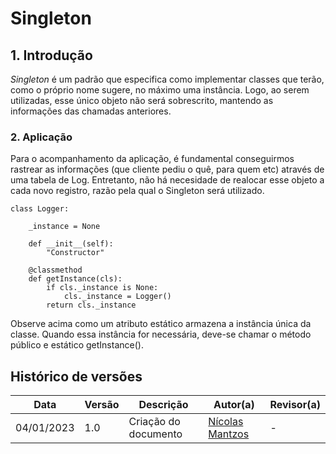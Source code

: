 # Singleton

## 1. Introdução
*Singleton* é um padrão que especifica como implementar classes que terão, como o próprio nome sugere, no máximo uma instância. Logo, ao serem utilizadas, esse único objeto não 
será sobrescrito, mantendo as informações das chamadas anteriores.

### 2. Aplicação

Para o acompanhamento da aplicação, é fundamental conseguirmos rastrear as informações (que cliente pediu o quê, para quem etc) através de uma tabela de Log. Entretanto, não há necesidade
de realocar esse objeto a cada novo registro, razão pela qual o Singleton será utilizado.

````
class Logger:

    _instance = None

    def __init__(self):
        "Constructor"

    @classmethod
    def getInstance(cls):
        if cls._instance is None:
            cls._instance = Logger()
        return cls._instance
````
Observe acima como um atributo estático armazena a instância única da classe. Quando essa instância for necessária, deve-se chamar o método público e estático getInstance().
## Histórico de versões
| Data       | Versão |      Descrição       | Autor(a)                                      | Revisor(a) |
|------------| ------ | -------------------- |-----------------------------------------------|------------|
| 04/01/2023 | 1.0    | Criação do documento | [Nícolas Mantzos](https://github.com/ngm1450) | -          |

